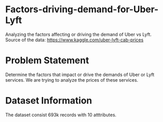 # Factors-driving-demand-for-Uber-Lyft
Analyzing the factors affecting or driving the demand of Uber vs Lyft. Source of the data: https://www.kaggle.com/uber-lyft-cab-prices

# Problem Statement
Determine the factors that impact or drive the demands of Uber or Lyft services. We are trying to analyze the prices of these services.

# Dataset Information
The dataset consist 693k records with 10 atttributes.
